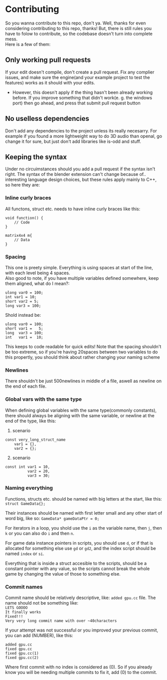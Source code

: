 # Contributing

So you wanna contribute to this repo, don't ya. Well, thanks for even considering contributing to this repo, thanks! But, there is still rules you have to folow to contribute, so the codebase doesn't turn into complete mess.<br>
Here is a few of them:<br>

## Only working pull requests

If your edit doesn't compile, don't create a pull request. Fix any complier issues, and make sure the engine(and your example project to test the features) works as it should with your edits. <br>
- However, this doesn't apply if the thing hasn't been already working before. If you improve something that didn't work(e. g. the windows port) then go ahead, and press that submit pull request button

## No uselless dependencies

Don't add any dependencies to the project unless its really necesarry. For example if you found a more lightweight way to do 3D audio than openal, go change it for sure, but just don't add libraries like is-odd and stuff.

## Keeping the syntax

Under no circuimstances should you add a pull request if the syntax isn't right. The syntax of the blender extension can't change because of.. interesting language design choices, but these rules apply mainly to C++, so here they are:

### Inline curly braces

All functons, struct etc. needs to have inline curly braces like this:
```
void function() {
    // Code
}

matrix4x4 m{
    // Data
}
```
### Spacing

This one is preety simple. Everything is using spaces at start of the line, with each level being 4 spaces. <br>
Also good to note, if you have multiple variables defined somewhere, keep them aligned, what do I mean?:
```
ulong var0 = 100;
int var1 = 10;
short var2 = 5;
long var3 = 100;
```
Shold instead be:

```
ulong var0 = 100;
short var1 =   5;
long  var3 = 100;
int   var1 =  10;
```
This keeps to code readable for quick edits! 
Note that the spacing shouldn't be too extreme, so if you're having 20spaces between two variables to do this propertly,
you should think about rather changing your naming scheme

### Newlines

There shouldn't be just 500newlines in middle of a file, aswell as newline on the end of each file.

### Global vars with the same type 

When defining global variables with the same type(commonly constants), there should always be aligning with the same variable, or newline at the end of the type, like this:

1. scenario<br>

```
const very_long_struct_name
    var1 = {},
    var2 = {};
```

2. scenario<br>

```
const int var1 = 10,
          var2 = 20,
          var3 = 30;
```

### Naming everything

Functions, structs etc. should be named with big letters at the start, like this: 
`struct GameData{};` 
<br>

Their instances should be named with first letter small and any other start of word big, like so: 
`GameData* gameDataPtr = 0;`
<br>

For iterators in a loop, you shold use the `i` as the variable name, then `j`, then `k` or you can also do `i` and then `n`. 
<br>

For game data instance pointers in scripts, you should use `d`, or if that is allocated for something else use `gd` or `gd2`, and the index script should be named `index` or `si`. 
<br>

Everything that is inside a struct accesible to the scripts, should be a constant pointer with any value, so the scripts cannot break the whole game by changing the value of those to something else.
<br>

### Commit names

Commit name should be relatively descriptive, like: `added gpu.cc` file. The name should not be something like: <br>
`LETS GOOOO`       <br>
`It finally works` <br>
`Fixed!!!`         <br>
`Very very long commit name with over ~40characters` <br>

If your attempt was not successful or you improved your previous commit, you can add (NUMBER), like this: <br>

`added gpu.cc` <br>
`fixed gpu.cc` <br>
`fixed gpu.cc(1)` <br>
`fixed gpu.cc(2)` <br>

Where first commit with no index is considered as (0). So if you already know you will be needing multiple commits to fix it, add (0) to the commit.
